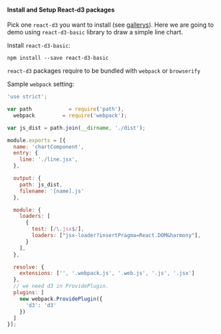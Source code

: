 #### Install and Setup React-d3 packages

Pick one `react-d3` you want to install (see [gallerys](/gallerys)). Here we are going to demo using `react-d3-basic` library to draw a simple line chart.

Install `react-d3-basic`:

```
npm install --save react-d3-basic
```

`react-d3` packages require to be bundled with `webpack` or `browserify`

Sample `webpack` setting:

```js
'use strict';

var path            = require('path'),
  webpack         = require('webpack');

var js_dist = path.join(__dirname, './dist');

module.exports = [{
  name: 'chartComponent',
  entry: {
    line: './line.jsx',
  },

  output: {
    path: js_dist,
    filename: '[name].js'
  },

  module: {
    loaders: [
      {
        test: [/\.jsx$/],
        loaders: ["jsx-loader?insertPragma=React.DOM&harmony"],
      }
    ],
  },

  resolve: {
    extensions: ['', '.webpack.js', '.web.js', '.js', '.jsx']
  },
  // we need d3 in ProvidePlugin.
  plugins: [
    new webpack.ProvidePlugin({
      'd3': 'd3'
    })
  ]
}];
```
